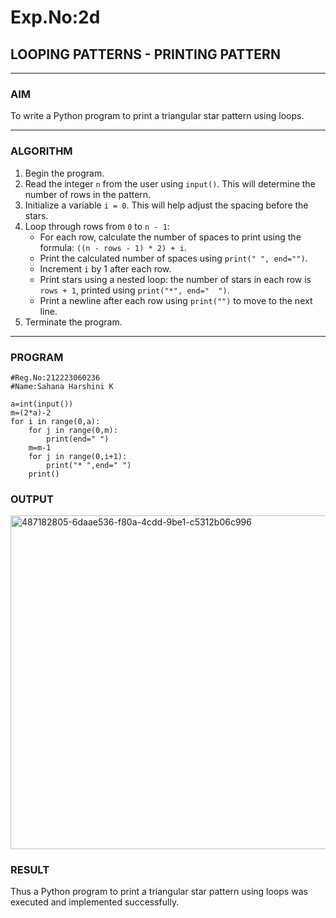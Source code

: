 # Exp.No:2d
## LOOPING PATTERNS - PRINTING PATTERN

---

### AIM  
To write a Python program to print a triangular star pattern using loops.

---

### ALGORITHM

1. Begin the program.  
2. Read the integer `n` from the user using `input()`. This will determine the number of rows in the pattern.  
3. Initialize a variable `i = 0`. This will help adjust the spacing before the stars.  
4. Loop through rows from `0` to `n - 1`:  
   - For each row, calculate the number of spaces to print using the formula: `((n - rows - 1) * 2) + i`.  
   - Print the calculated number of spaces using `print(" ", end="")`.  
   - Increment `i` by 1 after each row.  
   - Print stars using a nested loop: the number of stars in each row is `rows + 1`, printed using `print("*", end="  ")`.  
   - Print a newline after each row using `print("")` to move to the next line.  
5. Terminate the program.

---

### PROGRAM
```
#Reg.No:212223060236
#Name:Sahana Harshini K

a=int(input())
m=(2*a)-2
for i in range(0,a):
    for j in range(0,m):
        print(end=" ")
    m=m-1
    for j in range(0,i+1):
        print("* ",end=" ")
    print()
```

### OUTPUT

<img width="808" height="534" alt="487182805-6daae536-f80a-4cdd-9be1-c5312b06c996" src="https://github.com/user-attachments/assets/529b65ac-4021-4f76-9167-3ce0c4378bd9" />

### RESULT

Thus a Python program to print a triangular star pattern using loops was executed and implemented successfully.
